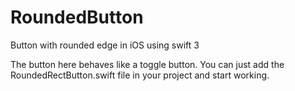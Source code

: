 # RoundedButton
Button with rounded edge in iOS using swift 3

The button here behaves like a toggle button. You can just add the RoundedRectButton.swift file in your project and start working.
